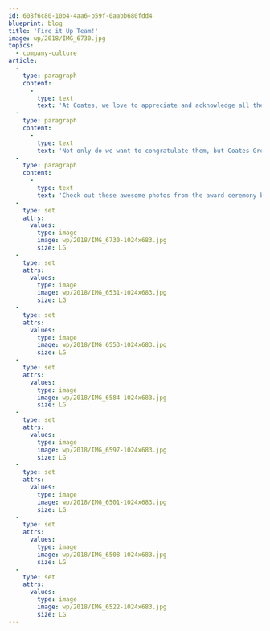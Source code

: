 ```yaml
---
id: 608f6c80-10b4-4aa6-b59f-0aabb680fdd4
blueprint: blog
title: 'Fire it Up Team!'
image: wp/2018/IMG_6730.jpg
topics:
  - company-culture
article:
  -
    type: paragraph
    content:
      -
        type: text
        text: 'At Coates, we love to appreciate and acknowledge all the hard work and effort that is put in by our Coates Crew! Last week, 10 of our China Coates team were rewarded for their 3-years and for some, 5-years of service.'
  -
    type: paragraph
    content:
      -
        type: text
        text: 'Not only do we want to congratulate them, but Coates Group is also immensely grateful for each and every one of our members in our global offices for the tremendous amount of effort that is put daily to produce the high-quality work that Coates Group is renowned for! Fire it Up!'
  -
    type: paragraph
    content:
      -
        type: text
        text: 'Check out these awesome photos from the award ceremony below:'
  -
    type: set
    attrs:
      values:
        type: image
        image: wp/2018/IMG_6730-1024x683.jpg
        size: LG
  -
    type: set
    attrs:
      values:
        type: image
        image: wp/2018/IMG_6531-1024x683.jpg
        size: LG
  -
    type: set
    attrs:
      values:
        type: image
        image: wp/2018/IMG_6553-1024x683.jpg
        size: LG
  -
    type: set
    attrs:
      values:
        type: image
        image: wp/2018/IMG_6584-1024x683.jpg
        size: LG
  -
    type: set
    attrs:
      values:
        type: image
        image: wp/2018/IMG_6597-1024x683.jpg
        size: LG
  -
    type: set
    attrs:
      values:
        type: image
        image: wp/2018/IMG_6501-1024x683.jpg
        size: LG
  -
    type: set
    attrs:
      values:
        type: image
        image: wp/2018/IMG_6508-1024x683.jpg
        size: LG
  -
    type: set
    attrs:
      values:
        type: image
        image: wp/2018/IMG_6522-1024x683.jpg
        size: LG
---
```

